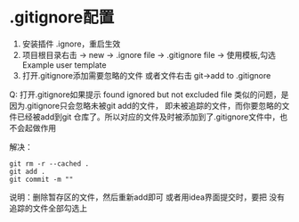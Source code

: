 # .gitignore配置

1. 安装插件 .ignore，重启生效
2. 项目根目录右击 -> new -> .ignore file -> .gitignore file -> 使用模板,勾选Example user template
3. 打开.gitignore添加需要忽略的文件 或者文件右击 git->add to .gitignore

Q:
打开.gitignore如果提示
found ignored but not excluded file  类似的问题，是因为.gitignore只会忽略未被git add的文件，
即未被追踪的文件，而你要忽略的文件已经被add到git 仓库了。所以对应的文件及时被添加到了.gitignore文件中，也不会起做作用

解决：
```
git rm -r --cached .
git add .
git commit -m ""
```
说明：删除暂存区的文件，然后重新add即可
或者用idea界面提交时，要把 没有追踪的文件全部勾选上
